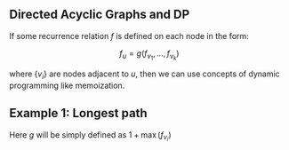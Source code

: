 ## Directed Acyclic Graphs and DP

If some recurrence relation $f$ is defined on each node
in the form:

$$
f_u = g(f_{v_1}, \ldots, f_{v_k})
$$

where $\{v_i\}$ are nodes adjacent to $u$, then
we can use concepts of dynamic programming like memoization.

## Example 1: Longest path

Here $g$ will be simply defined as
$1 + \max(f_{v_i})$